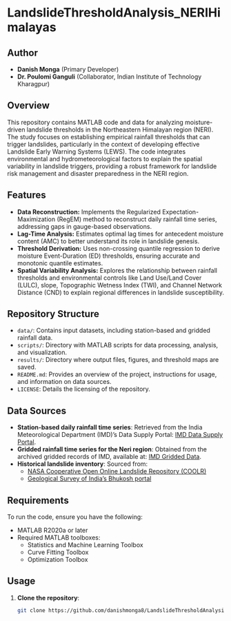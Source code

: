 # LandslideThresholdAnalysis_NERIHimalayas

## Author
- **Danish Monga** (Primary Developer)
- **Dr. Poulomi Ganguli** (Collaborator, Indian Institute of Technology Kharagpur)

## Overview

This repository contains MATLAB code and data for analyzing moisture-driven landslide thresholds in the Northeastern Himalayan region (NERI). The study focuses on establishing empirical rainfall thresholds that can trigger landslides, particularly in the context of developing effective Landslide Early Warning Systems (LEWS). The code integrates environmental and hydrometeorological factors to explain the spatial variability in landslide triggers, providing a robust framework for landslide risk management and disaster preparedness in the NERI region.

## Features

- **Data Reconstruction:** Implements the Regularized Expectation-Maximization (RegEM) method to reconstruct daily rainfall time series, addressing gaps in gauge-based observations.
- **Lag-Time Analysis:** Estimates optimal lag times for antecedent moisture content (AMC) to better understand its role in landslide genesis.
- **Threshold Derivation:** Uses non-crossing quantile regression to derive moisture Event-Duration (ED) thresholds, ensuring accurate and monotonic quantile estimates.
- **Spatial Variability Analysis:** Explores the relationship between rainfall thresholds and environmental controls like Land Use/Land Cover (LULC), slope, Topographic Wetness Index (TWI), and Channel Network Distance (CND) to explain regional differences in landslide susceptibility.

## Repository Structure

- `data/`: Contains input datasets, including station-based and gridded rainfall data.
- `scripts/`: Directory with MATLAB scripts for data processing, analysis, and visualization.
- `results/`: Directory where output files, figures, and threshold maps are saved.
- `README.md`: Provides an overview of the project, instructions for usage, and information on data sources.
- `LICENSE`: Details the licensing of the repository.

## Data Sources

- **Station-based daily rainfall time series**: Retrieved from the India Meteorological Department (IMD)’s Data Supply Portal: [IMD Data Supply Portal](https://dsp.imdpune.gov.in/).
- **Gridded rainfall time series for the Neri region**: Obtained from the archived gridded records of IMD, available at: [IMD Gridded Data](https://www.imdpune.gov.in/Clim_Pred_LRF_New/Grided_Data_Download.html).
- **Historical landslide inventory**: Sourced from:
  - [NASA Cooperative Open Online Landslide Repository (COOLR)](https://catalog.data.gov/dataset/global-landslide-catalog-export)
  - [Geological Survey of India’s Bhukosh portal](https://bhukosh.gsi.gov.in/Bhukosh/)

## Requirements

To run the code, ensure you have the following:

- MATLAB R2020a or later
- Required MATLAB toolboxes:
  - Statistics and Machine Learning Toolbox
  - Curve Fitting Toolbox
  - Optimization Toolbox

## Usage

1. **Clone the repository**:
   ```bash
   git clone https://github.com/danishmonga8/LandslideThresholdAnalysis_NERIHimalayas.git
